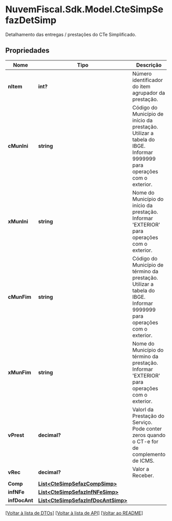 # NuvemFiscal.Sdk.Model.CteSimpSefazDetSimp
Detalhamento das entregas / prestações do CTe Simplificado.

## Propriedades

Nome | Tipo | Descrição | Comentários
------------ | ------------- | ------------- | -------------
**nItem** | **int?** | Número identificador do item agrupador da prestação. | 
**cMunIni** | **string** | Código do Município de início da prestação.  Utilizar a tabela do IBGE. Informar 9999999 para operações com o exterior. | 
**xMunIni** | **string** | Nome do Município do início da prestação.  Informar &#39;EXTERIOR&#39; para operações com o exterior. | 
**cMunFim** | **string** | Código do Município de término da prestação.  Utilizar a tabela do IBGE. Informar 9999999 para operações com o exterior. | 
**xMunFim** | **string** | Nome do Município do término da prestação.  Informar &#39;EXTERIOR&#39; para operações com o exterior. | 
**vPrest** | **decimal?** | Valorl da Prestação do Serviço.  Pode conter zeros quando o CT-e for de complemento de ICMS. | 
**vRec** | **decimal?** | Valor a Receber. | 
**Comp** | [**List&lt;CteSimpSefazCompSimp&gt;**](CteSimpSefazCompSimp.md) |  | [optional] 
**infNFe** | [**List&lt;CteSimpSefazInfNFeSimp&gt;**](CteSimpSefazInfNFeSimp.md) |  | [optional] 
**infDocAnt** | [**List&lt;CteSimpSefazInfDocAntSimp&gt;**](CteSimpSefazInfDocAntSimp.md) |  | [optional] 

[[Voltar à lista de DTOs]](../README.md#documentation-for-models) [[Voltar à lista de API]](../README.md#documentation-for-api-endpoints) [[Voltar ao README]](../README.md)


